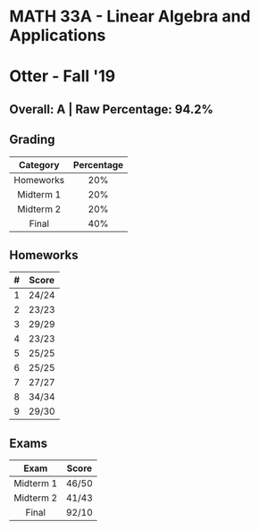 # MATH 33A - Linear Algebra and Applications

# Otter - Fall '19

## Overall: A | Raw Percentage: 94.2%

## Grading

| Category | Percentage |
|:---:|:---:|
| Homeworks | 20% |
| Midterm 1 | 20% |
| Midterm 2 | 20% |
| Final | 40% |

## Homeworks

| # | Score |
|:---:|:---:|
| 1 | 24/24 |
| 2 | 23/23 |
| 3 | 29/29 |
| 4 | 23/23 |
| 5 | 25/25 |
| 6 | 25/25 |
| 7 | 27/27 |
| 8 | 34/34 |
| 9 | 29/30 |

## Exams

| Exam | Score |
|:---:|:---:|
| Midterm 1 | 46/50 |
| Midterm 2 | 41/43 |
| Final | 92/10 |
